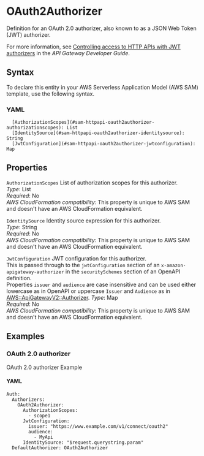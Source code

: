 # OAuth2Authorizer<a name="sam-property-httpapi-oauth2authorizer"></a>

Definition for an OAuth 2\.0 authorizer, also known to as a JSON Web Token \(JWT\) authorizer\.

For more information, see [Controlling access to HTTP APIs with JWT authorizers](https://docs.aws.amazon.com/apigateway/latest/developerguide/http-api-jwt-authorizer.html) in the *API Gateway Developer Guide*\.

## Syntax<a name="sam-property-httpapi-oauth2authorizer-syntax"></a>

To declare this entity in your AWS Serverless Application Model \(AWS SAM\) template, use the following syntax\.

### YAML<a name="sam-property-httpapi-oauth2authorizer-syntax.yaml"></a>

```
  [AuthorizationScopes](#sam-httpapi-oauth2authorizer-authorizationscopes): List
  [IdentitySource](#sam-httpapi-oauth2authorizer-identitysource): String
  [JwtConfiguration](#sam-httpapi-oauth2authorizer-jwtconfiguration): Map
```

## Properties<a name="sam-property-httpapi-oauth2authorizer-properties"></a>

 `AuthorizationScopes`   <a name="sam-httpapi-oauth2authorizer-authorizationscopes"></a>
List of authorization scopes for this authorizer\.  
*Type*: List  
*Required*: No  
*AWS CloudFormation compatibility*: This property is unique to AWS SAM and doesn't have an AWS CloudFormation equivalent\.

 `IdentitySource`   <a name="sam-httpapi-oauth2authorizer-identitysource"></a>
Identity source expression for this authorizer\.  
*Type*: String  
*Required*: No  
*AWS CloudFormation compatibility*: This property is unique to AWS SAM and doesn't have an AWS CloudFormation equivalent\.

 `JwtConfiguration`   <a name="sam-httpapi-oauth2authorizer-jwtconfiguration"></a>
JWT configuration for this authorizer\.  
This is passed through to the `jwtConfiguration` section of an `x-amazon-apigateway-authorizer` in the `securitySchemes` section of an OpenAPI definition\.  
Properties `issuer` and `audience` are case insensitive and can be used either lowercase as in OpenAPI or uppercase `Issuer` and `Audience` as in [ AWS::ApiGatewayV2::Authorizer](https://docs.aws.amazon.com/AWSCloudFormation/latest/UserGuide/aws-properties-apigatewayv2-authorizer-jwtconfiguration.html)\. 
*Type*: Map  
*Required*: No  
*AWS CloudFormation compatibility*: This property is unique to AWS SAM and doesn't have an AWS CloudFormation equivalent\.

## Examples<a name="sam-property-httpapi-oauth2authorizer--examples"></a>

### OAuth 2\.0 authorizer<a name="sam-property-httpapi-oauth2authorizer--examples--oauth-2.0-authorizer"></a>

OAuth 2\.0 authorizer Example

#### YAML<a name="sam-property-httpapi-oauth2authorizer--examples--oauth-2.0-authorizer--yaml"></a>

```
Auth:
  Authorizers:
    OAuth2Authorizer:
      AuthorizationScopes:
        - scope1
      JwtConfiguration:
        issuer: "https://www.example.com/v1/connect/oauth2"
        audience:
          - MyApi
      IdentitySource: "$request.querystring.param"
  DefaultAuthorizer: OAuth2Authorizer
```
